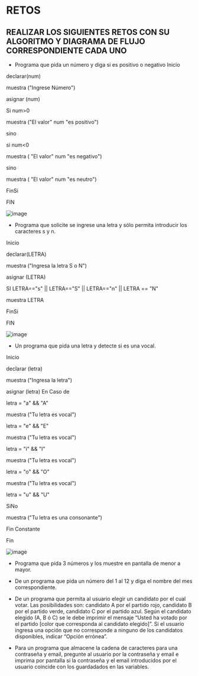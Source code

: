 # RETOS
## REALIZAR LOS SIGUIENTES RETOS CON SU ALGORITMO Y DIAGRAMA DE FLUJO CORRESPONDIENTE CADA UNO 

* Programa que pida un número y diga si es positivo o negativo
Inicio

declarar(num)

muestra ("Ingrese Número")

asignar (num)

Si num>0

muestra ("El valor" num "es positivo")

sino

  si num<0

muestra ( "El valor" num "es negativo")

  sino 
  
  muestra ( "El valor" num "es neutro")

FinSi

FIN

![image](https://user-images.githubusercontent.com/101668305/161143498-8ff5a63a-dfde-4da8-86bc-5302b53bfb34.png)


* Programa que solicite se ingrese una letra y sólo permita introducir los caracteres s y n.

Inicio

declarar(LETRA)

muestra ("Ingresa la letra S o N")

asignar (LETRA)

SI LETRA=="s" || LETRA=="S" || LETRA=="n" || LETRA == "N"

muestra LETRA

FinSi

FIN

![image](https://user-images.githubusercontent.com/101668305/161140742-764f76f0-7b5c-42a0-8f18-36218ddb7e3f.png)

* Un programa que pida una letra y detecte si es una vocal. 

Inicio

declarar (letra)

muestra ("Ingresa la letra")

asignar (letra)
 En Caso de

letra = "a" && "A"

muestra ("Tu letra es vocal")

letra = "e" && "E"

muestra ("Tu letra es vocal")

letra = "i" && "I"

muestra ("Tu letra es vocal")

letra = "o" && "O"

muestra ("Tu letra es vocal")

letra = "u" && "U"
 
 SiNo 
 
 muestra ("Tu letra es una consonante")

Fin Constante

Fin

![image](https://user-images.githubusercontent.com/101668305/161145407-6915703d-28d2-4aea-a28f-17df0b0bd8b3.png)

* Programa que pida 3 números y los muestre en pantalla de menor a mayor.  


* De un programa que pida un número del 1 al 12 y diga el nombre del mes correspondiente.


* De un programa que permita al usuario elegir un candidato por el cual votar. Las posibilidades son: candidato A por el partido rojo, candidato B por el partido verde, candidato C por el partido azul. Según el candidato elegido (A, B ó C) se le debe imprimir el mensaje “Usted ha votado por el partido [color que corresponda al candidato elegido]”. Si el usuario ingresa una opción que no corresponde a ninguno de los candidatos disponibles, indicar “Opción errónea”.


* Para un programa que almacene la cadena de caracteres para una contraseña y email, pregunte al usuario por la contraseña y email e imprima por pantalla si la contraseña y el email introducidos por el usuario coincide con los guardadados en las variables.



